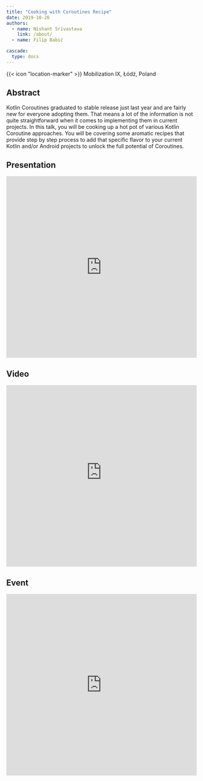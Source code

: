 ```yaml
---
title: "Cooking with Coroutines Recipe"
date: 2019-10-26
authors:
  - name: Nishant Srivastava
    link: /about/
  - name: Filip Babić

cascade:
  type: docs
---
```


{{< icon "location-marker" >}} Mobilization IX, Łódź, Poland

<!--more-->

## Abstract

Kotlin Coroutines graduated to stable release just last year and are fairly new for everyone adopting them. That means a lot of the information is not quite straightforward when it comes to implementing them in current projects. In this talk, you will be cooking up a hot pot of various Kotlin Coroutine approaches. You will be covering some aromatic recipes that provide step by step process to add that specific flavor to your current Kotlin and/or Android projects to unlock the full potential of Coroutines.

## Presentation

<iframe src="https://docs.google.com/presentation/d/e/2PACX-1vQesR0irh5b7y0IZCYSbxSLxbdVU2j9CaJmmayazfaBuZ8su2hWccvrJKisUGL4pCA2ukKMmTbGVMWI/embed?start=false&loop=false&delayms=3000" frameborder="0" width="100%" height="480" allowfullscreen="true" mozallowfullscreen="true" webkitallowfullscreen="true"></iframe>

## Video

<iframe width="100%" height="480" src="https://www.youtube-nocookie.com/embed/D-oRq5oS8NM" frameborder="0" allow="accelerometer; autoplay; encrypted-media; gyroscope; picture-in-picture" allowfullscreen></iframe>

## Event

<iframe src="https://web.archive.org/web/20190928092623/https://2019.mobilization.pl/index.html#" frameborder="0" width="100%" height="480" allowfullscreen="true" mozallowfullscreen="true" webkitallowfullscreen="true"></iframe>
